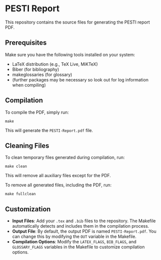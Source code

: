 # PESTI Report

This repository contains the source files for generating the PESTI report PDF.

## Prerequisites

Make sure you have the following tools installed on your system:

- LaTeX distribution (e.g., TeX Live, MiKTeX)
- Biber (for bibliography)
- makeglossaries (for glossary)
- (further packages may be necessary so look out for log information when compiling)

## Compilation

To compile the PDF, simply run:

`make`

This will generate the `PESTI-Report.pdf` file.

## Cleaning Files

To clean temporary files generated during compilation, run:

`make clean`

This will remove all auxiliary files except for the PDF.

To remove all generated files, including the PDF, run:

`make fullclean`

## Customization

- **Input Files**: Add your `.tex` and `.bib` files to the repository.
  The Makefile automatically detects and includes them in the compilation process.
- **Output File**: By default, the output PDF is named `PESTI-Report.pdf`.
  You can change this by modifying the `OUT` variable in the Makefile.
- **Compilation Options**: Modify the `LATEX_FLAGS`, `BIB_FLAGS`, and `GLOSSARY_FLAGS`
  variables in the Makefile to customize compilation options.
